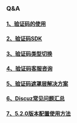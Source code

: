### Q&A
#### [1、验证码的使用](https://github.com/touclick/captcha-demo/blob/master/Q%26A/qanda-1.md)
#### [2、验证码SDK](https://github.com/touclick/captcha-demo/blob/master/Q%26A/qanda-2.md)
#### [3、验证码类型切换](https://github.com/touclick/captcha-demo/blob/master/Q%26A/qanda-3.md)
#### [4、验证码客服咨询](https://github.com/touclick/captcha-demo/blob/master/Q%26A/qanda-4.md)
#### [5、验证码遮罩层解决方案](https://github.com/touclick/captcha-demo/blob/master/Q%26A/qanda-5.md)
#### [6、Discuz常见问题汇总](https://github.com/touclick/captcha-demo/blob/master/Q%26A/qanda-6.md)
#### [7、5.2.0版本配置使用方法](https://github.com/touclick/captcha-demo/blob/master/Q%26A/qanda-7.md)